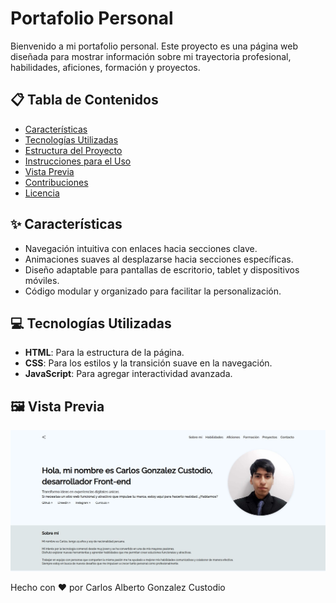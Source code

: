 # Portafolio Personal  

Bienvenido a mi portafolio personal. Este proyecto es una página web diseñada para mostrar información sobre mi trayectoria profesional, habilidades, aficiones, formación y proyectos.  

## 📋 Tabla de Contenidos  
- [Características](#características)  
- [Tecnologías Utilizadas](#tecnologías-utilizadas)  
- [Estructura del Proyecto](#estructura-del-proyecto)  
- [Instrucciones para el Uso](#instrucciones-para-el-uso)  
- [Vista Previa](#vista-previa)  
- [Contribuciones](#contribuciones)  
- [Licencia](#licencia)  

## ✨ Características  
- Navegación intuitiva con enlaces hacia secciones clave.  
- Animaciones suaves al desplazarse hacia secciones específicas.  
- Diseño adaptable para pantallas de escritorio, tablet y dispositivos móviles.  
- Código modular y organizado para facilitar la personalización.  

## 💻 Tecnologías Utilizadas  
- **HTML**: Para la estructura de la página.  
- **CSS**: Para los estilos y la transición suave en la navegación.  
- **JavaScript**: Para agregar interactividad avanzada.  

## 🖼️ Vista Previa
![Página Principal](./assets/vista1.JPG)

Hecho con ❤️ por Carlos Alberto Gonzalez Custodio